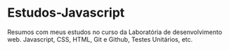# Estudos-Javascript
Resumos com meus estudos no curso da Laboratória de desenvolvimento web. Javascript, CSS, HTML, Git e Github, Testes Unitários, etc. 
